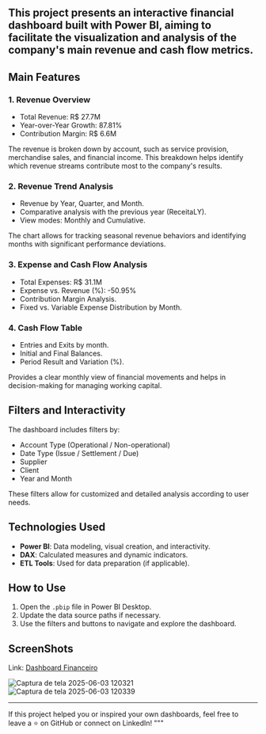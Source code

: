 This project presents an interactive financial dashboard built with Power BI, aiming to facilitate the visualization and analysis of the company's main revenue and cash flow metrics.
---
## Main Features

### 1. **Revenue Overview**
- Total Revenue: R$ 27.7M
- Year-over-Year Growth: 87.81%
- Contribution Margin: R$ 6.6M

The revenue is broken down by account, such as service provision, merchandise sales, and financial income. This breakdown helps identify which revenue streams contribute most to the company's results.

### 2. **Revenue Trend Analysis**
- Revenue by Year, Quarter, and Month.
- Comparative analysis with the previous year (ReceitaLY).
- View modes: Monthly and Cumulative.

The chart allows for tracking seasonal revenue behaviors and identifying months with significant performance deviations.

### 3. **Expense and Cash Flow Analysis**
- Total Expenses: R$ 31.1M
- Expense vs. Revenue (%): -50.95%
- Contribution Margin Analysis.
- Fixed vs. Variable Expense Distribution by Month.

### 4. **Cash Flow Table**
- Entries and Exits by month.
- Initial and Final Balances.
- Period Result and Variation (%).

Provides a clear monthly view of financial movements and helps in decision-making for managing working capital.

## Filters and Interactivity

The dashboard includes filters by:
- Account Type (Operational / Non-operational)
- Date Type (Issue / Settlement / Due)
- Supplier
- Client
- Year and Month

These filters allow for customized and detailed analysis according to user needs.

## Technologies Used

- **Power BI**: Data modeling, visual creation, and interactivity.
- **DAX**: Calculated measures and dynamic indicators.
- **ETL Tools**: Used for data preparation (if applicable).

## How to Use

1. Open the `.pbip` file in Power BI Desktop.
2. Update the data source paths if necessary.
3. Use the filters and buttons to navigate and explore the dashboard.

## ScreenShots

Link: [Dashboard Financeiro](https://app.powerbi.com/view?r=eyJrIjoiMWJhNTdlNzItMmUwZC00YWYwLWE5YWItMzQ0MzJmMWQ2YTUwIiwidCI6ImZlNzhmYjgzLTAwMTAtNDE5ZS05NTQ4LThhMjE1NTFlOWMxYSJ9)

![Captura de tela 2025-06-03 120321](https://github.com/user-attachments/assets/00424234-c8af-466c-9cc7-760ac1a48afb)  
![Captura de tela 2025-06-03 120339](https://github.com/user-attachments/assets/2b217704-89d4-403b-b9f3-f93e58023851)

---

If this project helped you or inspired your own dashboards, feel free to leave a ⭐ on GitHub or connect on LinkedIn!
"""
